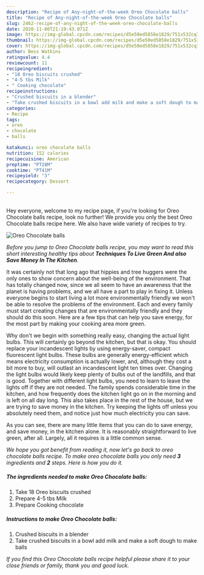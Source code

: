 ```yaml
---
description: "Recipe of Any-night-of-the-week Oreo Chocolate balls"
title: "Recipe of Any-night-of-the-week Oreo Chocolate balls"
slug: 2462-recipe-of-any-night-of-the-week-oreo-chocolate-balls
date: 2020-11-06T21:19:43.071Z
image: https://img-global.cpcdn.com/recipes/d5e50ed5858e1829/751x532cq70/oreo-chocolate-balls-recipe-main-photo.jpg
thumbnail: https://img-global.cpcdn.com/recipes/d5e50ed5858e1829/751x532cq70/oreo-chocolate-balls-recipe-main-photo.jpg
cover: https://img-global.cpcdn.com/recipes/d5e50ed5858e1829/751x532cq70/oreo-chocolate-balls-recipe-main-photo.jpg
author: Bess Watkins
ratingvalue: 4.4
reviewcount: 11
recipeingredient:
- "18 Oreo biscuits crushed"
- "4-5 tbs Milk"
- " Cooking chocolate"
recipeinstructions:
- "Crushed biscuits in a blender"
- "Take crushed biscuits in a bowl add milk and make a soft dough to make balls"
categories:
- Recipe
tags:
- oreo
- chocolate
- balls

katakunci: oreo chocolate balls 
nutrition: 152 calories
recipecuisine: American
preptime: "PT28M"
cooktime: "PT41M"
recipeyield: "3"
recipecategory: Dessert

---
```

<br>
Hey everyone, welcome to my recipe page, if you're looking for Oreo Chocolate balls recipe, look no further! We provide you only the best Oreo Chocolate balls recipe here. We also have wide variety of recipes to try.
<br>


![Oreo Chocolate balls](https://img-global.cpcdn.com/recipes/d5e50ed5858e1829/751x532cq70/oreo-chocolate-balls-recipe-main-photo.jpg)

<i>Before you jump to Oreo Chocolate balls recipe, you may want to read this short interesting healthy tips about 
<strong>Techniques To Live Green And also Save Money In The Kitchen</strong>.</i>
</br>

It was certainly not that long ago that hippies and tree huggers were the only ones to show concern about the well-being of the environment. That has totally changed now, since we all seem to have an awareness that the planet is having problems, and we all have a part to play in fixing it. Unless everyone begins to start living a lot more environmentally friendly we won't be able to resolve the problems of the environment. Each and every family must start creating changes that are environmentally friendly and they should do this soon. Here are a few tips that can help you save energy, for the most part by making your cooking area more green.

Why don't we begin with something really easy, changing the actual light bulbs. This will certainly go beyond the kitchen, but that is okay. You should replace your incandescent lights by using energy-saver, compact fluorescent light bulbs. These bulbs are generally energy-efficient which means electricity consumption is actually lower, and, although they cost a bit more to buy, will outlast an incandescent light ten times over. Changing the light bulbs would likely keep plenty of bulbs out of the landfills, and that is good. Together with different light bulbs, you need to learn to leave the lights off if they are not needed. The family spends considerable time in the kitchen, and how frequently does the kitchen light go on in the morning and is left on all day long. This also takes place in the rest of the house, but we are trying to save money in the kitchen. Try keeping the lights off unless you absolutely need them, and notice just how much electricity you can save.

As you can see, there are many little items that you can do to save energy, and save money, in the kitchen alone. It is reasonably straightforward to live green, after all. Largely, all it requires is a little common sense.


<i>We hope you got benefit from reading it, now let's go back to oreo chocolate balls recipe. To make oreo chocolate balls you only need <strong>3</strong> ingredients and <strong>2</strong> steps. Here is how you do it.
</i>

##### The ingredients needed to make Oreo Chocolate balls:

1. Take 18 Oreo biscuits crushed
1. Prepare 4-5 tbs Milk
1. Prepare  Cooking chocolate


##### Instructions to make Oreo Chocolate balls:

1. Crushed biscuits in a blender
1. Take crushed biscuits in a bowl add milk and make a soft dough to make balls


<i>If you find this Oreo Chocolate balls recipe helpful please share it to your close friends or family, thank you and good luck.</i>
